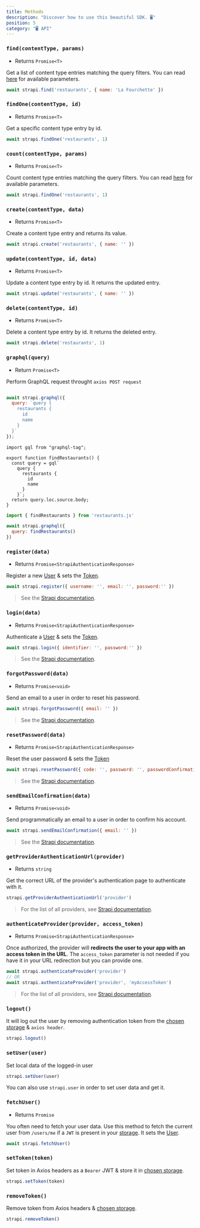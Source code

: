 ```yaml
---
title: Methods
description: "Discover how to use this beautiful SDK. 🖥"
position: 5
category: "🖥 API"
---
```



### `find(contentType, params)`
- Returns `Promise<T>`

Get a list of content type entries matching the query filters. You can read [here](https://strapi.io/documentation/developer-docs/latest/developer-resources/content-api/content-api.html#api-parameters) for available parameters.
```js
await strapi.find('restaurants', { name: 'La Fourchette' })
```

### `findOne(contentType, id)`
- Returns `Promise<T>`

Get a specific content type entry by id.
```js
await strapi.findOne('restaurants', 1)
```

### `count(contentType, params)`
- Returns `Promise<T>`

Count content type entries matching the query filters. You can read [here](https://strapi.io/documentation/developer-docs/latest/developer-resources/content-api/content-api.html#api-parameters) for available parameters.
```js
await strapi.findOne('restaurants', 1)
```

### `create(contentType, data)`
- Returns `Promise<T>`

Create a content type entry and returns its value.
```js
await strapi.create('restaurants', { name: '' })
```

### `update(contentType, id, data)`
- Returns `Promise<T>`

Update a content type entry by id. It returns the updated entry.
```js
await strapi.update('restaurants', { name: '' })
```

### `delete(contentType, id)`
- Returns `Promise<T>`

Delete a content type entry by id. It returns the deleted entry.
```js
await strapi.delete('restaurants', 1)
```

### `graphql(query)`
- Return `Promise<T>`

Perform GraphQL request throught `axios POST request`

<d-code-group>
  <d-code-block label="Directly in methods" active>

  ```js

  await strapi.graphql({
    query: `query {
      restaurants {
        id
        name
      }
    }`
  });
  ```

  </d-code-block>
  <d-code-block label="With graphql-tag">

  ```js{}[restaurants.js]
  import gql from "graphql-tag";

  export function findRestaurants() {
    const query = gql`
      query {
        restaurants {
          id
          name
        }
      }`;
    return query.loc.source.body;
  }
  ```

  ```js
  import { findRestaurants } from 'restaurants.js'

  await strapi.graphql({
    query: findRestaurants()
  })
  ```


  </d-code-block>
</d-code-group>


### `register(data)`
- Returns `Promise<StrapiAuthenticationResponse>`

Register a new [User](methods#setuseruser) & sets the [Token](methods#settokentoken).
```js
await strapi.register({ username: '', email: '', password:'' })
```

> See the [Strapi documentation](https://strapi.io/documentation/developer-docs/latest/development/plugins/users-permissions.html#registration).


### `login(data)`
- Returns `Promise<StrapiAuthenticationResponse>`

Authenticate a [User](methods#setuseruser) & sets the [Token](methods#settokentoken).
```js
await strapi.login({ identifier: '', password:'' })
```

> See the [Strapi documentation](https://strapi.io/documentation/developer-docs/latest/development/plugins/users-permissions.html#login).


### `forgotPassword(data)`
- Returns `Promise<void>`

Send an email to a user in order to reset his password.
```js
await strapi.forgotPassword({ email: '' })
```

> See the [Strapi documentation](https://strapi.io/documentation/developer-docs/latest/development/plugins/users-permissions.html#forgotten-reset-password).


### `resetPassword(data)`
- Returns `Promise<StrapiAuthenticationResponse>`

Reset the user password & sets the [Token](methods#settokentoken)
```js
await strapi.resetPassword({ code: '', password: '', passwordConfirmation: '' })
```

> See the [Strapi documentation](https://strapi.io/documentation/developer-docs/latest/development/plugins/users-permissions.html#forgotten-reset-password).


### `sendEmailConfirmation(data)`
- Returns `Promise<void>`

Send programmatically an email to a user in order to confirm his account.
```js
await strapi.sendEmailConfirmation({ email: '' })
```

> See the [Strapi documentation](https://strapi.io/documentation/developer-docs/latest/development/plugins/users-permissions.html#email-validation).


### `getProviderAuthenticationUrl(provider)`
- Returns `string`

Get the correct URL of the provider's authentication page to authenticate with it.
```js
strapi.getProviderAuthenticationUrl('provider')
```

> For the list of all providers, see [Strapi documentation](https://strapi.io/documentation/developer-docs/latest/development/plugins/users-permissions.html#providers).


### `authenticateProvider(provider, access_token)`
- Returns `Promise<StrapiAuthenticationResponse>`

Once authorized, the provider will **redirects the user to your app with an access token in the URL**. The `access_token` parameter is not needed if you have it in your URL redirection but you can provide one.
```js
await strapi.authenticateProvider('provider')
// OR
await strapi.authenticateProvider('provider', 'myAccessToken')
```

> For the list of all providers, see [Strapi documentation](https://strapi.io/documentation/developer-docs/latest/development/plugins/users-permissions.html#providers).


### `logout()`

It will log out the user by removing authentication token from the [chosen storage](options#store) & `axios header`.
```js
strapi.logout()
```

### `setUser(user)`

Set local data of the logged-in user
```js
strapi.setUser(user)
```
<d-alert type="info">You can also use `strapi.user` in order to set user data and get it.</d-alert>


### `fetchUser()`
- Returns `Promise`

You often need to fetch your user data. Use this method to fetch the current user from `/users/me` if a `JWT` is present in your [storage](options#store). It sets the [User](methods#setuseruser).
```js
await strapi.fetchUser()
```

### `setToken(token)`

Set token in Axios headers as a `Bearer` JWT & store it in [chosen storage](options#store).
```js
strapi.setToken(token)
```


### `removeToken()`

Remove token from Axios headers & [chosen storage](options#store).
```js
strapi.removeToken()
```